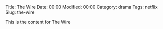 Title: The Wire
Date:  00:00
Modified:  00:00
Category: drama
Tags: netflix
Slug: the-wire

This is the content for The Wire